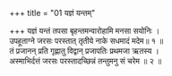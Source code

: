 +++
title = "01 यज्ञं यन्तम्"

+++
यज्ञं यन्तं तपसा बृहन्तमन्वारोहामि मनसा सयोनिः ।  
उपहूताग्ने जरसः परस्तात् तृतीये नाके सधमादं मदेम॥ १ ॥  
तं प्रजानन् प्रति गृह्णातु विद्वान् प्रजापतिः प्रथमजा ऋतस्य ।  
अस्माभिर्दत्तं जरसः परस्तादच्छिन्नं तन्तुमनु सं चरेम ॥ २ ॥